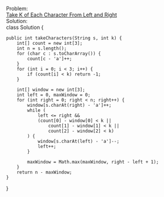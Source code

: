 Problem:
<br>
[Take K of Each Character From Left and Right](https://leetcode.com/problems/take-k-of-each-character-from-left-and-right/description/)
<br>
Solution:
<br>
class Solution {

    public int takeCharacters(String s, int k) {
        int[] count = new int[3];
        int n = s.length();
        for (char c : s.toCharArray()) {
            count[c - 'a']++;
        }
        for (int i = 0; i < 3; i++) {
            if (count[i] < k) return -1;
        }

        int[] window = new int[3];
        int left = 0, maxWindow = 0;
        for (int right = 0; right < n; right++) {
            window[s.charAt(right) - 'a']++;
            while (
                left <= right &&
                (count[0] - window[0] < k ||
                    count[1] - window[1] < k ||
                    count[2] - window[2] < k)
            ) {
                window[s.charAt(left) - 'a']--;
                left++;
            }

            maxWindow = Math.max(maxWindow, right - left + 1);
        }
        return n - maxWindow;
    }
}
